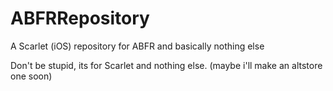 # ABFRRepository
A Scarlet (iOS) repository for ABFR and basically nothing else



Don't be stupid, its for Scarlet and nothing else. (maybe i'll make an altstore one soon)
